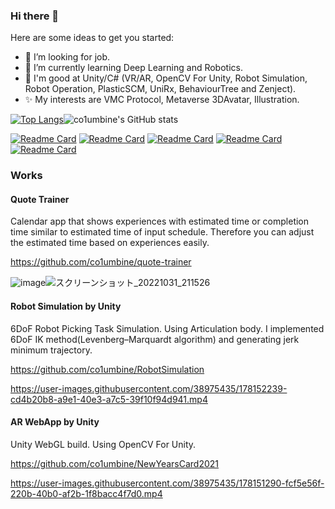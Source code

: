 ### Hi there 👋


Here are some ideas to get you started:

- 🔭 I’m looking for job.
- 🌱 I’m currently learning Deep Learning and Robotics.
- 💪 I'm good at Unity/C# (VR/AR, OpenCV For Unity, Robot Simulation, Robot Operation, PlasticSCM, UniRx, BehaviourTree and Zenject).
- ✨ My interests are VMC Protocol, Metaverse 3DAvatar, Illustration.

[![Top Langs](https://github-readme-stats.vercel.app/api/top-langs/?username=co1umbine&layout=compact&hide=Jupyter\sNotebook)](https://github.com/anuraghazra/github-readme-stats)![co1umbine's GitHub stats](https://github-readme-stats.vercel.app/api?username=co1umbine&count_private=true&include_all_commits=true)


[![Readme Card](https://github-readme-stats.vercel.app/api/pin/?username=co1umbine&repo=quote-trainer)](https://github.com/co1umbine/quote-trainer)
[![Readme Card](https://github-readme-stats.vercel.app/api/pin/?username=co1umbine&repo=RobotSimulation)](https://github.com/co1umbine/RobotSimulation)
[![Readme Card](https://github-readme-stats.vercel.app/api/pin/?username=co1umbine&repo=NewYearsCard2021)](https://github.com/co1umbine/NewYearsCard2021)
[![Readme Card](https://github-readme-stats.vercel.app/api/pin/?username=co1umbine&repo=ImageRecognition)](https://github.com/co1umbine/ImageRecognition)
[![Readme Card](https://github-readme-stats.vercel.app/api/pin/?username=co1umbine&repo=ImageRecognition)](https://github.com/co1umbine/Hand-in-AvatAR)


### Works

#### Quote Trainer
Calendar app that shows experiences with estimated time or completion time similar to estimated time of input schedule. Therefore you can adjust the estimated time based on experiences easily.

https://github.com/co1umbine/quote-trainer

![image](https://user-images.githubusercontent.com/38975435/199670485-1f5435bd-16b7-4bed-8601-8178a9a0000b.png)![スクリーンショット_20221031_211526](https://user-images.githubusercontent.com/38975435/199005953-b15c0ba0-c739-4a49-ac31-16556c09b886.png)

#### Robot Simulation by Unity
6DoF Robot Picking Task Simulation. Using Articulation body. I implemented 6DoF IK method(Levenberg–Marquardt algorithm) and generating jerk minimum trajectory.

https://github.com/co1umbine/RobotSimulation

https://user-images.githubusercontent.com/38975435/178152239-cd4b20b8-a9e1-40e3-a7c5-39f10f94d941.mp4


#### AR WebApp by Unity
Unity WebGL build. Using OpenCV For Unity.

https://github.com/co1umbine/NewYearsCard2021

https://user-images.githubusercontent.com/38975435/178151290-fcf5e56f-220b-40b0-af2b-1f8bacc4f7d0.mp4

